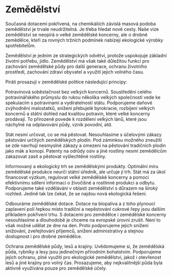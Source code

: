 Zemědělství
===========

Současná dotacemi pokřivená, na chemikáliích závislá masová podoba zemědělství je trvale neudržitelná.
Je třeba hledat nové cesty.
Naše vize zemědělství se neopírá o velké zemědělské koncerny, ale o drobné zemědělce, kteří za rovných tržních podmínek nabízejí ekologické výrobky spotřebitelům. 

Zemědělství je jedním ze strategických odvětví, protože uspokojuje základní životní potřebu, jídlo.
Zemědělství má však také důležitou funkci pro zachování zemědělské půdy pro další generace, ochranu životního prostředí, zachování zdraví obyvatel a využití jejich volného času.

Piráti prosazují v zemědělské politice následující principy:

Potravinová soběstačnost bez velkých koncernů.
Soustředění celého potravinářského průmyslu do rukou několika velkých společností vede ke spekulacím s potravinami a vydíratelnosti státu.
Podporujeme daňové zvýhodnění malostatků, snížení přebujelé byrokracie, rozbíjení velkých koncernů a státní dohled nad kvalitou potravin, které velké koncerny prodávají.
To přirozeně povede k rozdělení velkých lánů, které jsou náchylné na odplavování půdy, vznik povodní, atd.

Stát nesmí určovat, co se má pěstovat. Nesouhlasíme s účelovými zákazy pěstování určitých zemědělských plodin. 
Pod  záminkou možného zneužití se zde navrhují nesmyslné zákazy a omezení na pěstování tradičních plodin jako mák a konopí.
Patenty na odrůdy  osiv a jiné rostliny nesmí zemědělcům zakazovat zasít a pěstovat vyšlechtěné rostliny.

Informovaný a ekologický trh se zemědělskými produkty. Optimální míru zemědělské produkce neurčí státní úředník, ale určuje ji trh. Stát má za úkol financovat výzkum, regulovat velké zemědělské koncerny a pomoci efektivnímu  sdílení informací o živočišné a rostlinné produkci a odbytu.
Podporujeme také vzdělávání v oblasti zemědělství s důrazem na široký rozhled.
Jedině tak lze čekat, že se najdou nová ekologická řešení. 

Odbouráme zemědělské dotace.
Dotace na biopaliva a z toho plynoucí zaplavení polí řepkou místo tradiční a nepěstování cukrové řepy jsou dalším příkladem pokřivení trhu.
S dotacemi pro zemědělce i zemědělské koncerny nesouhlasíme a  dlouhodobě je chceme na evropské úrovni zrušit.
Není to však možné  udělat ze dne na den. Proto podporujeme jejich snížení snižování, zveřejňování příjemců, snížení administrativy a stejnou dostupnost i pro drobné zemědělce.

Ochrana zemědělské půdy, lesů a krajiny.
Uvědomujeme si, že zemědělská půda, rybníky a lesy jsou jedinečným přírodním bohatstvím.
Podporujeme jejich ochranu, plné využití pro ekologické zemědělství, jakož i otevřenost lesů a jiné krajiny pro volný čas.
Prosazujeme, aby nejkvalitnější půda byla aktivně využívána pouze pro zemědělské účely.
